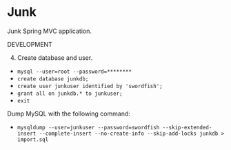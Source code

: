 # Junk
Junk Spring MVC application.

DEVELOPMENT

4. Create database and user.
  - `mysql --user=root --password=********`
  - `create database junkdb;`
  - `create user junkuser identified by 'swordfish';`
  - `grant all on junkdb.* to junkuser;`
  - `exit`

Dump MySQL with the following command:
  - `mysqldump --user=junkuser --password=swordfish --skip-extended-insert --complete-insert --no-create-info --skip-add-locks junkdb > import.sql`
